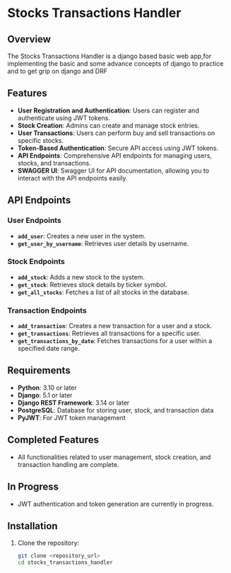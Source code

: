 # Stocks Transactions Handler

## Overview

The Stocks Transactions Handler is a django based basic web app,for implementing the basic and some advance concepts of django to practice and to get grip on django and DRF

## Features

- **User Registration and Authentication**: Users can register and authenticate using JWT tokens.
- **Stock Creation**: Admins can create and manage stock entries.
- **User Transactions**: Users can perform buy and sell transactions on specific stocks.
- **Token-Based Authentication**: Secure API access using JWT tokens.
- **API Endpoints**: Comprehensive API endpoints for managing users, stocks, and transactions.
- **SWAGGER UI**: Swagger UI for API documentation, allowing you to interact with the API endpoints easily.


## API Endpoints

### User Endpoints

- **`add_user`**: Creates a new user in the system.
- **`get_user_by_username`**: Retrieves user details by username.

### Stock Endpoints

- **`add_stock`**: Adds a new stock to the system.
- **`get_stock`**: Retrieves stock details by ticker symbol.
- **`get_all_stocks`**: Fetches a list of all stocks in the database.

### Transaction Endpoints

- **`add_transaction`**: Creates a new transaction for a user and a stock.
- **`get_transactions`**: Retrieves all transactions for a specific user.
- **`get_transactions_by_date`**: Fetches transactions for a user within a specified date range.

## Requirements

- **Python**: 3.10 or later
- **Django**: 5.1 or later
- **Django REST Framework**: 3.14 or later
- **PostgreSQL**: Database for storing user, stock, and transaction data
- **PyJWT**: For JWT token management

## Completed Features

- All functionalities related to user management, stock creation, and transaction handling are complete.

## In Progress

- JWT authentication and token generation are currently in progress.

## Installation

1. Clone the repository:
   ```bash
   git clone <repository_url>
   cd stocks_transactions_handler

